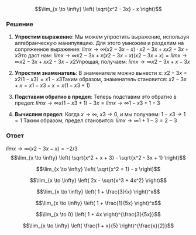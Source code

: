 $$\lim_{x \to \infty} \left( \sqrt{x^2 - 3x} - x \right)$$
### Решение

1. **Упростим выражение**: Мы можем упростить выражение, используя алгебраическую манипуляцию. Для этого умножим и разделим на сопряженное выражение:
    $limx→∞​(x2−3x​−x)⋅x2−3x​+xx2−3x​+x​$
    Это даст нам:
    $limx→∞​x2−3x​+x(x2−3x​−x)(x2−3x​+x)​=limx→∞​x2−3x​+xx2−3x−x2​$
    Упрощая, получаем:
    $limx→∞​x2−3x​+x−3x​$
2. **Упростим знаменатель**: В знаменателе можно вынести x:
    $x2−3x​=x2(1−x3​)​=x1−x3​​$
    Таким образом, знаменатель становится:
    $x2−3x​+x=x1−x3​​+x=x(1−x3​​+1)$
3. **Подставим обратно в предел**: Теперь подставим это обратно в предел:
    $limx→∞​x(1−x3​​+1)−3x​=limx→∞​1−x3​​+1−3$​
    
4. **Вычислим предел**: Когда $x→∞$, $x3​→0$, и мы получаем:
    $1−x3​​→1​=1$
    Таким образом, предел становится:
    $limx→∞​1+1−3​=2−3$​
### Ответ

$limx→∞​(x2−3x​−x)=−2/3​$
$$\lim_{x \to \infty} \left( \sqrt{x^2 + x + 3} - \sqrt{x^2 - 3x + 1} \right)$$

$$\lim_{x \to \infty} \left( \sqrt{x^2 + 1} - x \right)$$

$$\lim_{x \to \infty} \left( 2x - \sqrt{x^3 + 4x^2} \right)$$

$$\lim_{x \to \infty} \left( 1 + \frac{3}{x} \right)^x$$

$$\lim_{x \to \infty} \left( 1 + \frac{1}{5x} \right)^x$$

$$\lim_{x \to 0} \left( 1 + 4x \right)^{\frac{3}{5x}}$$

$$\lim_{x \to \infty} \left( \frac{1 + x}{5} \right)^{\frac{x}{2}}$$
